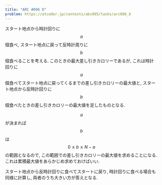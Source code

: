 ```yaml
---
title: "ARC #096 D"
problem: https://atcoder.jp/contests/abc095/tasks/arc096_b
---
```

スタート地点から時計回りに $$ a $$ 個食べ, スタート地点に戻って反時計周りに $$ b $$ 個食べることを考える. このときの最大差し引きカロリーであるが, これは時計回りに $$ a $$ 個食べてスタート地点に戻ってくるまでの差し引きカロリーの最大値と, スタート地点から反時計回りに $$ b $$ 個食べたときの差し引きカロリーの最大値を足したものとなる.

$$ a $$ が決まれば $$ b $$ は $$ 0 \leq b \leq N-a $$ の範囲となるので, この範囲での差し引きカロリーの最大値を求めることになる. これは累積最大値をあらかじめ求めておけばいい.

スタート地点から反時計回りに食べてスタートに戻り, 時計回りに食べる場合も同様に計算し, 両者のうち大きい方が答えとなる.

